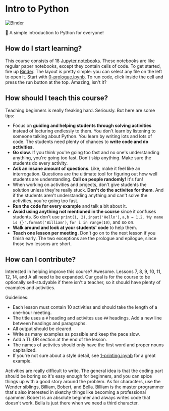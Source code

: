 # Intro to Python

[![Binder](https://mybinder.org/badge_logo.svg)](https://mybinder.org/v2/gh/LadueCS/Intro-to-Python/HEAD)

🐍 A simple introduction to Python for everyone!


## How do I start learning?

This course consists of 18 [Jupyter notebooks](https://jupyter.org). These notebooks are like regular paper notebooks, except they contain cells of code. To get started, fire up [Binder](https://mybinder.org/v2/gh/LadueCS/Intro-to-Python/HEAD). The layout is pretty simple: you can select any file on the left to open it. Start with [0-prologue.ipynb](0-prologue.ipynb). To run code, click inside the cell and press the run button at the top. Amazing, isn't it?


## How should I teach this course?

Teaching beginners is really freaking hard. Seriously. But here are some tips:
- Focus on **guiding and helping students through solving activities** instead of lecturing endlessly to them. You don't learn by listening to someone talking about Python. You learn by writing lots and lots of code. The students need plenty of chances to **write code and do activities**.
- **Go slow.** If you think you're going too fast and no one's understanding anything, you're going too fast. Don't skip anything. Make sure the students do every activity.
- **Ask an insane amount of questions**. Like, make it feel like an interrogation. Questions are the ultimate tool for figuring out how well students are understanding. **Call on people randomly!** It's fun!
- When working on activities and projects, don't give students the solution unless they're really stuck. **Don't do the activites for them.** And if the students aren't understanding anything and can't solve the activities, you're going too fast.
- **Run the code for every example** and talk a bit about it.
- **Avoid using anything not mentioned in the course** since it confuses students. So don't use `print(1, 2)`, `input('Hello')`, `a,b = 1,2`, `'My name is {}'.format('Billiam')`, `for i in range(10)`, and so on.
- **Walk around and look at your students' code** to help them.
- **Teach one lesson per meeting.** Don't go on to the next lesson if you finish early. The two exceptions are the prologue and epilogue, since those two lessons are short.


## How can I contribute?

Interested in helping improve this course? Awesome. Lessons 7, 8, 9, 10, 11, 12, 14, and A all need to be expanded. Our goal is for the course to be optionally self-studyable if there isn't a teacher, so it should have plenty of examples and activities.

Guidelines:
- Each lesson must contain 10 activities and should take the length of a one-hour meeting.
- The title uses a `#` heading and activites use `##` headings. Add a new line between headings and paragraphs.
- All output should be cleared.
- Write as many examples as possible and keep the pace slow.
- Add a TL;DR section at the end of the lesson.
- The names of activites should only have the first word and proper nouns capitalized.
- If you're not sure about a style detail, see [1-printing.ipynb](1-printing.ipynb) for a great example.

Activities are really difficult to write. The general idea is that the coding part should be boring so it's easy enough for beginners, and you can spice things up with a good story around the problem. As for characters, use the Wender siblings, Billiam, Bobert, and Bella. Billiam is the master programmer that's also interested in sketchy things like becoming a professional spammer. Bobert is an absolute beginner and always writes code that doesn't work. Bella is just there when we need a third character.
